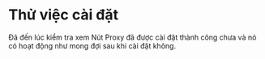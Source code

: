 # Thử việc cài đặt <a id="testing-the-installation"></a>

Đã đến lúc kiểm tra xem Nút Proxy đã được cài đặt thành công chưa và nó có hoạt động như mong đợi sau khi cài đặt không.
